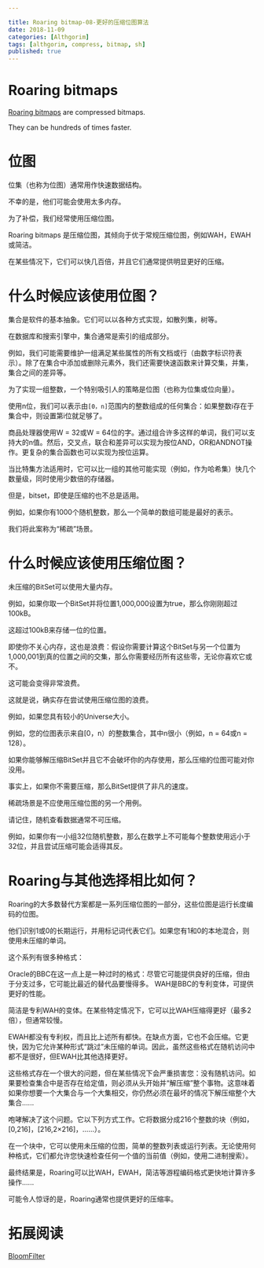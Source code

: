```yaml
---

title: Roaring bitmap-08-更好的压缩位图算法
date: 2018-11-09
categories: [Althgorim]
tags: [althgorim, compress, bitmap, sh]
published: true
---
```


# Roaring bitmaps

[Roaring bitmaps](http://roaringbitmap.org/) are compressed bitmaps. 

They can be hundreds of times faster.

# 位图

位集（也称为位图）通常用作快速数据结构。 

不幸的是，他们可能会使用太多内存。 

为了补偿，我们经常使用压缩位图。

Roaring bitmaps 是压缩位图，其倾向于优于常规压缩位图，例如WAH，EWAH或简洁。 

在某些情况下，它们可以快几百倍，并且它们通常提供明显更好的压缩。

# 什么时候应该使用位图？

集合是软件的基本抽象。它们可以以各种方式实现，如散列集，树等。

在数据库和搜索引擎中，集合通常是索引的组成部分。

例如，我们可能需要维护一组满足某些属性的所有文档或行（由数字标识符表示）。除了在集合中添加或删除元素外，我们还需要快速函数来计算交集，并集，集合之间的差异等。

为了实现一组整数，一个特别吸引人的策略是位图（也称为位集或位向量）。

使用n位，我们可以表示由`[0，n]`范围内的整数组成的任何集合：如果整数i存在于集合中，则设置第i位就足够了。

商品处理器使用W = 32或W = 64位的字。通过组合许多这样的单词，我们可以支持大的n值。然后，交叉点，联合和差异可以实现为按位AND，OR和ANDNOT操作。更复杂的集合函数也可以实现为按位运算。

当比特集方法适用时，它可以比一组的其他可能实现（例如，作为哈希集）快几个数量级，同时使用少数倍的存储器。

但是，bitset，即使是压缩的也不总是适用。

例如，如果你有1000个随机整数，那么一个简单的数组可能是最好的表示。

我们将此案称为“稀疏”场景。

# 什么时候应该使用压缩位图？

未压缩的BitSet可以使用大量内存。

例如，如果你取一个BitSet并将位置1,000,000设置为true，那么你刚刚超过100kB。

这超过100kB来存储一位的位置。

即使你不关心内存，这也是浪费：假设你需要计算这个BitSet与另一个位置为1,000,001到真的位置之间的交集，那么你需要经历所有这些零，无论你喜欢它或不。

这可能会变得非常浪费。

这就是说，确实存在尝试使用压缩位图的浪费。

例如，如果您具有较小的Universe大小。

例如，您的位图表示来自[0，n）的整数集合，其中n很小（例如，n = 64或n = 128）。

如果你能够解压缩BitSet并且它不会破坏你的内存使用，那么压缩的位图可能对你没用。

事实上，如果你不需要压缩，那么BitSet提供了非凡的速度。

稀疏场景是不应使用压缩位图的另一个用例。

请记住，随机查看数据通常不可压缩。

例如，如果你有一小组32位随机整数，那么在数学上不可能每个整数使用远小于32位，并且尝试压缩可能会适得其反。

# Roaring与其他选择相比如何？

Roaring的大多数替代方案都是一系列压缩位图的一部分，这些位图是运行长度编码的位图。

他们识别1或0的长期运行，并用标记词代表它们。如果您有1和0的本地混合，则使用未压缩的单词。

这个系列有很多种格式：

Oracle的BBC在这一点上是一种过时的格式：尽管它可能提供良好的压缩，但由于分支过多，它可能比最近的替代品要慢得多。
WAH是BBC的专利变体，可提供更好的性能。

简洁是专利WAH的变体。在某些特定情况下，它可以比WAH压缩得更好（最多2倍），但通常较慢。

EWAH都没有专利权，而且比上述所有都快。在缺点方面，它也不会压缩。它更快，因为它允许某种形式“跳过”未压缩的单词。因此，虽然这些格式在随机访问中都不是很好，但EWAH比其他选择更好。

这些格式存在一个很大的问题，但在某些情况下会严重损害您：没有随机访问。如果要检查集合中是否存在给定值，则必须从头开始并“解压缩”整个事物。这意味着如果你想要一个大集合与一个大集相交，你仍然必须在最坏的情况下解压缩整个大集合......

咆哮解决了这个问题。它以下列方式工作。它将数据分成216个整数的块（例如，[0,216]，[216,2×216]，......）。

在一个块中，它可以使用未压缩的位图，简单的整数列表或运行列表。无论使用何种格式，它们都允许您快速检查任何一个值的当前值（例如，使用二进制搜索）。

最终结果是，Roaring可以比WAH，EWAH，简洁等游程编码格式更快地计算许多操作......

可能令人惊讶的是，Roaring通常也提供更好的压缩率。

# 拓展阅读

[BloomFilter](https://houbb.github.io/2018/12/05/bloom-filter)

